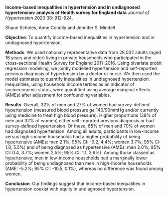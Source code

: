 **Income-based inequalities in hypertension and in undiagnosed hypertension: analysis of Health survey for England data**
*Journal of Hypertension* 2020:38: 912-924.

Shaun Scholes, Anne Conolly and Jennifer S. Mindell

**Objective**: To quantify income-based inequalities in hypertension and in undiagnosed hypertension.

**Methods**: We used nationally representative data from 28,002 adults (aged 16 years and older) living in private households who participated 
in the cross-sectional Health Survey for England 2011–2016. Using bivariate probit regression modelling, we jointly modelled hypertension 
and self-reported previous diagnosis of hypertension by a doctor or nurse. We then used the model estimates to quantify inequalities in 
undiagnosed hypertension. Inequalities, using household income tertiles as an indicator
of socioeconomic status, were quantified using average marginal effects (AMEs) after adjustment for confounding variables.

**Results**: Overall, 32% of men and 27% of women had survey-defined hypertension (measured blood pressure $ge$ 140/90mmHg and/or currently using medicine to treat
high blood pressure). Higher proportions (38% of men and 32% of women) either self-reported previous diagnosis or had survey-defined hypertension. Of these, 65% of men
and 70% of women had diagnosed hypertension. Among all adults, participants in low-income versus high-income households 
had a higher probability of being hypertensive (AMEs: men 2.1%; 95% CI: -0.2, 4.4%; women 3.7%; 95% CI: 1.8, 5.5%) and of being diagnosed as 
hypertensive (AMEs: men 2.0%; 95% CI: 0.4, 3.7%; women 2.5%; 95% CI: 1.1, 3.9%). 
Among those classed as hypertensive, men in low-income households had a marginally lower probability of being undiagnosed than men in high-income households (AME:
-5.2%; 95% CI: -10.5, 0.1%), whereas no difference was found among women.

**Conclusion**: Our findings suggest that income-based inequalities in hypertension coexist with equity in undiagnosed hypertension.

